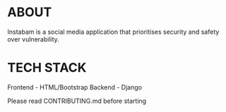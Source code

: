 # ABOUT

Instabam is a social media application that prioritises security and safety over vulnerability.

# TECH STACK
Frontend - HTML/Bootstrap
Backend - Django

Please read CONTRIBUTING.md before starting

